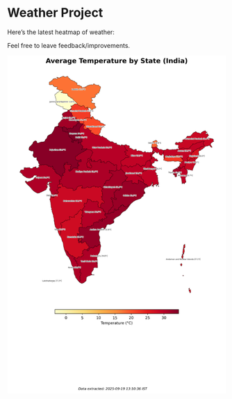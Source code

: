 # Weather Project

Here’s the latest heatmap of weather:

Feel free to leave feedback/improvements.

![India Heatmap](docs/assets/india_heatmap.png?v=CD08F7)
